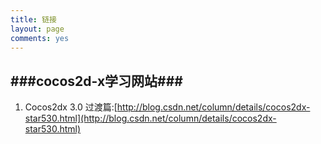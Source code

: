 ```yaml
---
title: 链接
layout: page
comments: yes
---
```


###cocos2d-x学习网站###
---
1.	Cocos2dx 3.0 过渡篇:[http://blog.csdn.net/column/details/cocos2dx-star530.html](http://blog.csdn.net/column/details/cocos2dx-star530.html)

